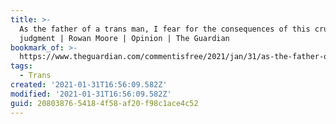 ```yaml
---
title: >-
  As the father of a trans man, I fear for the consequences of this cruel
  judgment | Rowan Moore | Opinion | The Guardian
bookmark_of: >-
  https://www.theguardian.com/commentisfree/2021/jan/31/as-the-father-of-a-trans-man-i-fear-for-the-consequences-of-this-cruel-judgment
tags:
  - Trans
created: '2021-01-31T16:56:09.582Z'
modified: '2021-01-31T16:56:09.582Z'
guid: 20803876-5418-4f58-af20-f98c1ace4c52
---
```

 
